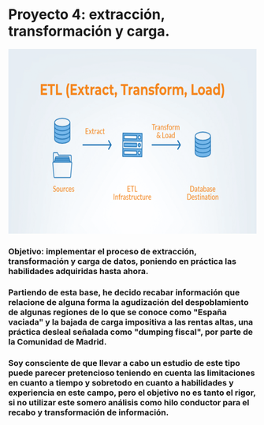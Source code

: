 # Proyecto 4: extracción, transformación y carga.


<p align="center">
  <img src="data/ETL-980x561.png" width="653" height="374" fig.align = "center" >
</p>
 
### Objetivo: implementar el proceso de extracción, transformación y carga de datos, poniendo en práctica las habilidades adquiridas hasta ahora. 
### Partiendo de esta base, he decido recabar información que relacione de alguna forma la agudización del despoblamiento de algunas regiones de lo que se conoce como "España vaciada" y la bajada de carga impositiva a las rentas altas, una práctica desleal señalada como "dumping fiscal", por parte de la Comunidad de Madrid. 
### Soy consciente de que llevar a cabo un estudio de este tipo puede parecer pretencioso teniendo en cuenta las limitaciones en cuanto a tiempo y sobretodo en cuanto a habilidades y experiencia en este campo, pero el objetivo no es tanto el rigor, si no utilizar este somero análisis como hilo conductor para el recabo y transformación de información.
